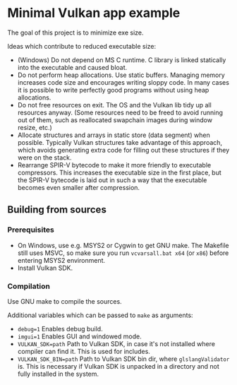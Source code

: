 # Minimal Vulkan app example

The goal of this project is to minimize exe size.

Ideas which contribute to reduced executable size:

* (Windows) Do not depend on MS C runtime.  C library is linked statically into the
  executable and caused bloat.
* Do not perform heap allocations.  Use static buffers.  Managing memory increases
  code size and encourages writing sloppy code.  In many cases it is possible to
  write perfectly good programs without using heap allocations.
* Do not free resources on exit.  The OS and the Vulkan lib tidy up all resources
  anyway.  (Some resources need to be freed to avoid running out of them, such
  as reallocated swapchain images during window resize, etc.)
* Allocate structures and arrays in static store (data segment) when possible.
  Typically Vulkan structures take advantage of this approach, which avoids
  generating extra code for filling out these structures if they were on the stack.
* Rearrange SPIR-V bytecode to make it more friendly to executable compressors.
  This increases the executable size in the first place, but the SPIR-V bytecode
  is laid out in such a way that the executable becomes even smaller after compression.

## Building from sources

### Prerequisites

* On Windows, use e.g. MSYS2 or Cygwin to get GNU make.  The Makefile still uses MSVC,
  so make sure you run `vcvarsall.bat x64` (or `x86`) before entering MSYS2 environment.
* Install Vulkan SDK.

### Compilation

Use GNU make to compile the sources.

Additional variables which can be passed to `make` as arguments:

* `debug=1` Enables debug build.
* `imgui=1` Enables GUI and windowed mode.
* `VULKAN_SDK=path` Path to Vulkan SDK, in case it's not installed where compiler can find it.
  This is used for includes.
* `VULKAN_SDK_BIN=path` Path to Vulkan SDK bin dir, where `glslangValidator` is.  This is
  necessary if Vulkan SDK is unpacked in a directory and not fully installed in the system.
